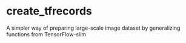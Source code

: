 # create_tfrecords
A simpler way of preparing large-scale image dataset by generalizing functions from TensorFlow-slim
